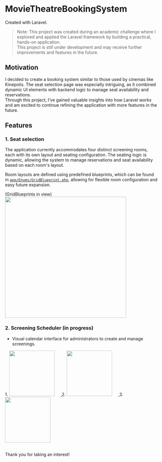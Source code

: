 # MovieTheatreBookingSystem
Created with Laravel.

> Note: This project was created during an academic challenge where I explored and applied the Laravel framework by building a practical, hands-on application.  
> This project is still under development and may receive further improvements and features in the future.  

## Motivation
I decided to create a booking system similar to those used by cinemas like Kinepolis. The seat selection page was especially intriguing, as it combined dynamic UI elements with backend logic to manage seat availability and reservations.  
Through this project, I’ve gained valuable insights into how Laravel works and am excited to continue refining the application with more features in the future.

## Features

### 1. Seat selection
The application currently accommodates four distinct screening rooms, each with its own layout and seating configuration.
The seating logic is dynamic, allowing the system to manage reservations and seat availability based on each room's layout.  

Room layouts are defined using predefined blueprints, which can be found in [`app/Enums/GridBlueprint.php`](https://github.com/EnsoVanPoucke/TheatreBookingSystem/blob/main/app/Enums/GridBlueprint.php), allowing for flexible room configuration and easy future expansion.

<p align="left">(GridBlueprints in view)<br>
<a href="https://github.com/EnsoVanPoucke/TheatreBookingSystem/blob/main/public/images/screenshots/screenshot_seats_1.jpg?raw=true">
  <img src="https://github.com/EnsoVanPoucke/TheatreBookingSystem/blob/main/public/images/screenshots/screenshot_seats_1.jpg?raw=true" width="400"/>
</a>
</p>

### 2. Screening Scheduler (in progress)
- Visual calendar interface for administrators to create and manage screenings.<br/>

<p align="left">
    1.
  <a href="https://github.com/EnsoVanPoucke/TheatreBookingSystem/blob/main/public/images/screenshots/screenshot_calendar_1.jpg?raw=true">
    <img src="https://github.com/EnsoVanPoucke/TheatreBookingSystem/blob/main/public/images/screenshots/screenshot_calendar_1.jpg?raw=true" width="150" style="margin-right: 20px;" />
  </a>
    2.
  <a href="https://github.com/EnsoVanPoucke/TheatreBookingSystem/blob/main/public/images/screenshots/screenshot_calendar_2.jpg?raw=true">
    <img src="https://github.com/EnsoVanPoucke/TheatreBookingSystem/blob/main/public/images/screenshots/screenshot_calendar_2.jpg?raw=true" width="150" style="margin-right: 20px;" />
  </a>
    3.
  <a href="https://github.com/EnsoVanPoucke/TheatreBookingSystem/blob/main/public/images/screenshots/screenshot_calendar_3.jpg?raw=true">
    <img src="https://github.com/EnsoVanPoucke/TheatreBookingSystem/blob/main/public/images/screenshots/screenshot_calendar_3.jpg?raw=true" width="150" />
  </a>
</p>
<br/>
Thank you for taking an interest!
